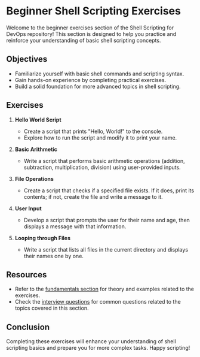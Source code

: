 # Beginner Shell Scripting Exercises

Welcome to the beginner exercises section of the Shell Scripting for DevOps repository! This section is designed to help you practice and reinforce your understanding of basic shell scripting concepts.

## Objectives

- Familiarize yourself with basic shell commands and scripting syntax.
- Gain hands-on experience by completing practical exercises.
- Build a solid foundation for more advanced topics in shell scripting.

## Exercises

1. **Hello World Script**
   - Create a script that prints "Hello, World!" to the console.
   - Explore how to run the script and modify it to print your name.

2. **Basic Arithmetic**
   - Write a script that performs basic arithmetic operations (addition, subtraction, multiplication, division) using user-provided inputs.

3. **File Operations**
   - Create a script that checks if a specified file exists. If it does, print its contents; if not, create the file and write a message to it.

4. **User Input**
   - Develop a script that prompts the user for their name and age, then displays a message with that information.

5. **Looping through Files**
   - Write a script that lists all files in the current directory and displays their names one by one.

## Resources

- Refer to the [fundamentals section](../fundamentals/README.md) for theory and examples related to the exercises.
- Check the [interview questions](../fundamentals/interview-questions.md) for common questions related to the topics covered in this section.

## Conclusion

Completing these exercises will enhance your understanding of shell scripting basics and prepare you for more complex tasks. Happy scripting!